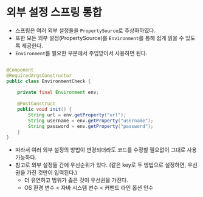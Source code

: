 # 외부 설정 스프링 통합

- 스프링은 여러 외부 설정들을 `PropertySource`로 추상화하였다.
- 또한 모든 외부 설정(PropertySource)를 `Environment`를 통해 쉽게 읽을 수 있도록 제공한다.
- `Environment`를 필요한 부분에서 주입받아서 사용하면 된다.

```java

@Component
@RequiredArgsConstructor
public class EnvironmentCheck {
	
	private final Environment env;
	
	@PostConstruct
	public void init() {
		String url = env.getProperty("url");
		String username = env.getProperty("username");
		String password = env.getProperty("password");
	}
}
```

- 따라서 여러 외부 설정의 방법이 변경되더라도 코드를 수정할 필요없이 그대로 사용 가능하다.
- 참고로 외부 설정들 간에 우선순위가 있다. (같은 key로 두 방법으로 설정하면, 우선권을 가진 것만이 입력된다.)
	- 더 유연하고 범위가 좁은 것이 우선권을 가진다.
	- OS 환경 변수 < 자바 시스템 변수 < 커맨드 라인 옵션 인수
